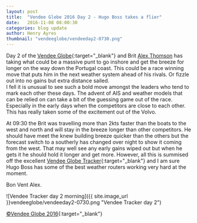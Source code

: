 ```yaml
---
layout: post
title:  "Vendee Globe 2016 Day 2 - Hugo Boss takes a flier"
date:   2016-11-08 08:00:30
categories: blog update
author: Henry Ayres
thumbnail: "vendeeglobe/vendeeday2-0730.png"
---
```


Day 2 of the [Vendee Globe](http://www.vendeeglobe.org/en){:target="_blank"} and Brit [Alex Thomson](http://www.alexthomsonracing.com/) has taking what could be a massive punt to 
go inshore and get the breeze for longer on the way down the Portugal coast.
This could be a race winning move that puts him in the next weather system ahead of his rivals.  Or fizzle out into no gains but extra distance sailed.  
I fell it is unusual to see such a bold move amongst the leaders who tend to mark each other these days. The advent of AIS and weather models that can be relied on can take a bit of the guessing game out of the race.  Especially in the early days when the competitors are close to each other.
This has really taken some of the excitement out of the Volvo.

At 09:30 the Brit was travelling more than 2kts faster than the boats to the west and north and will stay in the breeze longer than other competitors.  He should have meet the knew building breeze quicker than the others but the forecast switch to a southerly 
has changed over night to show it coming from the west.  That may well see any early gains wiped out but when he gets it he should  hold it longer and get more.  However, all this is summised off the excellent [Vendee Globe Tracker](http://tracking2016.vendeeglobe.org/hp5ip0/){:target="_blank"} 
and I am sure Hugo Boss has some of the best weather routers working very hard at the moment.

Bon Vent Alex.

![Vendee Tracker day 2 morning]({{ site.image_url }}vendeeglobe/vendeeday2-0730.png "Vendee Tracker day 2")

[&copy;Vendee Globe 2016](http://tracking2016.vendeeglobe.org/hp5ip0/){:target="_blank"}
